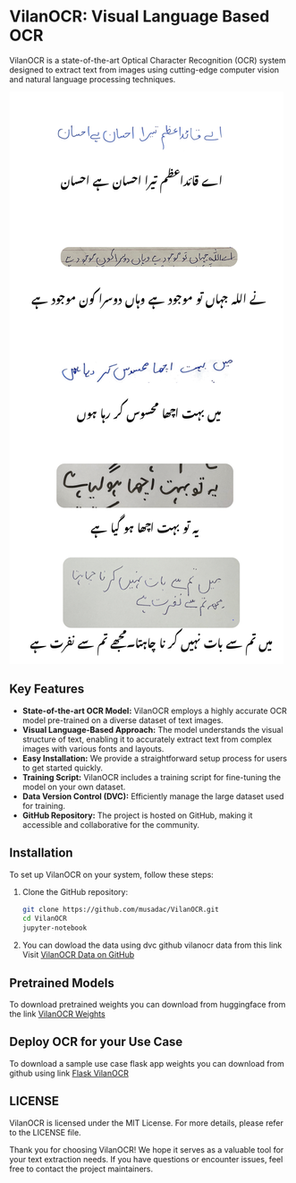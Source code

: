 # VilanOCR: Visual Language Based OCR

VilanOCR is a state-of-the-art Optical Character Recognition (OCR) system designed to extract text from images using cutting-edge computer vision and natural language processing techniques.

![Demo Image](urdu_inference.png)

## Key Features

- **State-of-the-art OCR Model:** VilanOCR employs a highly accurate OCR model pre-trained on a diverse dataset of text images.
- **Visual Language-Based Approach:** The model understands the visual structure of text, enabling it to accurately extract text from complex images with various fonts and layouts.
- **Easy Installation:** We provide a straightforward setup process for users to get started quickly.
- **Training Script:** VilanOCR includes a training script for fine-tuning the model on your own dataset.
- **Data Version Control (DVC):** Efficiently manage the large dataset used for training.
- **GitHub Repository:** The project is hosted on GitHub, making it accessible and collaborative for the community.

## Installation

To set up VilanOCR on your system, follow these steps:

1. Clone the GitHub repository:

   ```bash
   git clone https://github.com/musadac/VilanOCR.git
   cd VilanOCR
   jupyter-notebook
   ```

2. You can dowload the data using dvc github vilanocr data from this link Visit [VilanOCR Data on GitHub](https://github.com/musadac/docigize-data) 

## Pretrained Models 

To download pretrained weights you can download from huggingface from the link [VilanOCR Weights](https://huggingface.co/musadac) 

## Deploy OCR for your Use Case 

To download a sample use case flask app  weights you can download from github using link [Flask VilanOCR](https://github.com/musadac/docigize-backend.git) 

## LICENSE
   
VilanOCR is licensed under the MIT License. For more details, please refer to the LICENSE file.

Thank you for choosing VilanOCR! We hope it serves as a valuable tool for your text extraction needs. If you have questions or encounter issues, feel free to contact the project maintainers.
